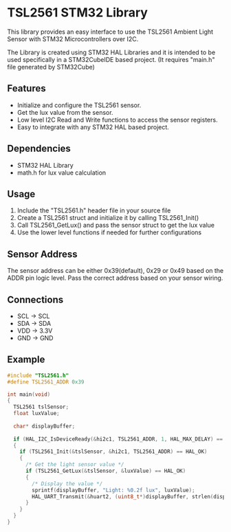 
# TSL2561 STM32 Library

This library provides an easy interface to use the TSL2561  Ambient Light Sensor with STM32 Microcontrollers over I2C.

The Library is created using STM32 HAL Libraries and it is intended to be used specifically in a STM32CubeIDE based project. (It requires "main.h" file generated by STM32Cube)

## Features

-   Initialize and configure the TSL2561 sensor.
-   Get the lux value  from the sensor.
-   Low level I2C Read and Write functions to access the sensor registers.
-   Easy to integrate with any  STM32 HAL  based project.

## Dependencies

-   STM32 HAL Library
-   math.h for lux value calculation

## Usage

1.  Include the "TSL2561.h" header file in your  source file
2.  Create a TSL2561 struct and initialize it by calling TSL2561_Init()
3.  Call TSL2561_GetLux() and pass the sensor struct to get the lux value
4.  Use the  lower level functions  if needed for further configurations

## Sensor Address

The sensor address can be either 0x39(default), 0x29 or 0x49 based on the ADDR pin logic level. Pass the correct address based on your sensor wiring.

## Connections

-   SCL -> SCL
-   SDA -> SDA
-   VDD -> 3.3V
-   GND -> GND

## Example

```c
#include "TSL2561.h" 
#define TSL2561_ADDR 0x39

int main(void)
{
  TSL2561 tslSensor; 
  float luxValue;
  
  char* displayBuffer;
  
  if (HAL_I2C_IsDeviceReady(&hi2c1, TSL2561_ADDR, 1, HAL_MAX_DELAY) == HAL_OK) 
  { 
    if (TSL2561_Init(&tslSensor, &hi2c1, TSL2561_ADDR) == HAL_OK) 
    { 
      /* Get the light sensor value */ 
      if (TSL2561_GetLux(&tslSensor, &luxValue) == HAL_OK) 
      { 
        /* Display the value */ 
        sprintf(displayBuffer, "Light: %0.2f lux", luxValue); 
        HAL_UART_Transmit(&huart2, (uint8_t*)displayBuffer, strlen(displayBuffer), HAL_MAX_DELAY); 
      } 
    } 
  } 
} 

```


